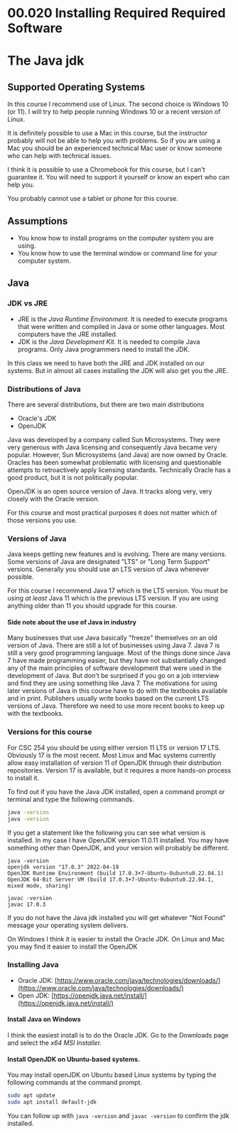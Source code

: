 # 00.020 Installing Required Required Software

# The Java jdk

## Supported Operating Systems

In this course I recommend use of Linux.  The second choice is Windows 10 (or 11). I will try to help people running Windows 10 or a recent version of Linux.  

It is definitely possible to use a Mac in this course, but the instructor probably will not be able to help you with problems.  So if you are using a Mac you should be an experienced technical Mac user or know someone who can help with technical issues.

I think it is possible to use a Chromebook for this course, but I can't guarantee it.  You will need to support it yourself or know an expert who can help you.

You probably cannot use a tablet or phone for this course.

## Assumptions

* You know how to install programs on the computer system you are using.
* You know how to use the terminal window or command line for your computer system.

## Java

### JDK vs JRE

* JRE is the *Java Runtime Environment.*  It is needed to execute programs that were written and compiled in Java or some other languages.  Most computers have the JRE installed.
* JDK is the *Java Development Kit.*  It is needed to compile Java programs.  Only Java programmers need to install the JDK.  

In this class we need to have both the JRE and JDK installed on our systems.  But in almost all cases installing the JDK will also get you the JRE.

### Distributions of Java

There are several distributions, but there are two main distributions

* Oracle's JDK
* OpenJDK

Java was developed by a company called Sun Microsystems.  They were very generous with Java licensing and consequently Java became very popular.  However, Sun Microsystems (and Java) are now owned by Oracle.  Oracles has been somewhat problematic with licensing and questionable attempts to retroactively apply licensing standards.  Technically Oracle has a good product, but it is not politically popular.

OpenJDK is an open source version of Java.  It tracks along very, very closely with the Oracle version.  

For this course and most practical purposes it does not matter which of those versions you use.

### Versions of Java

Java keeps getting new features and is evolving.  There are many versions.  Some versions of Java are designated "LTS" or "Long Term Support" versions.  Generally you should use an LTS version of Java whenever possible.

For this course I recommend Java 17 which is the LTS version.  You must be using *at least* Java 11 which is the previous LTS version.  If you are using anything older than 11 you should upgrade for this course.

#### Side note about the use of Java in industry

Many businesses that use Java basically "freeze" themselves on an old version of Java.  There are still a lot of businesses using Java 7.  Java 7 is still a very good programming language.  Most of the things done since Java 7 have made programming easier, but they have not substantially changed any of the main principles of software development that were used in the development of Java.  But don't be surprised if you go on a job interview and find they are using something like Java 7.  The motivations for using later versions of Java in this course have to do with the textbooks available and in print.  Publishers usually write books based on the current LTS versions of Java.  Therefore we need to use more recent books to keep up with the textbooks.

### Versions for this course

For CSC 254 you should be using either version 11 LTS or version 17 LTS.  Obviously 17 is the most recent.  Most Linux and Mac systems currently allow easy installation of version 11 of OpenJDK through their distribution repositories.  Version 17 is available, but it requires a more hands-on process to install it.

To find out if you have the Java JDK installed, open a command prompt or terminal and type the following commands.

```bash
java -version
java -version
```
If you get a statement like the following you can see what version is installed.  In my case I have OpenJDK version 11.0.11  installed.  You may have something other than OpenJDK, and your version will probably be different.  

```
java -version
openjdk version "17.0.3" 2022-04-19
OpenJDK Runtime Environment (build 17.0.3+7-Ubuntu-0ubuntu0.22.04.1)
OpenJDK 64-Bit Server VM (build 17.0.3+7-Ubuntu-0ubuntu0.22.04.1, mixed mode, sharing)

javac -version
javac 17.0.3
```

If you do not have the Java jdk installed you will get whatever "Not Found" message your operating system delivers.

On Windows I think it is easier to install the Oracle JDK.  On Linux and Mac you may find it easier to install the OpenJDK

### Installing Java

* Oracle JDK: [https://www.oracle.com/java/technologies/downloads/](https://www.oracle.com/java/technologies/downloads/)
* Open JDK: [https://openjdk.java.net/install/](https://openjdk.java.net/install/)

#### Install Java on Windows

I think the easiest install is to do the Oracle JDK.  Go to the Downloads page and select the *x64 MSI Installer.*

#### Install OpenJDK on Ubuntu-based systems.  

You may install openJDK on Ubuntu based Linux systems by typing the following commands at the command prompt.

```bash
sudo apt update
sudo apt install default-jdk
```

You can follow up with `java -version` and `javac -version` to confirm the jdk installed.

